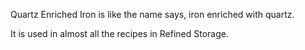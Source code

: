 Quartz Enriched Iron is like the name says, iron enriched with quartz.

It is used in almost all the recipes in Refined Storage.